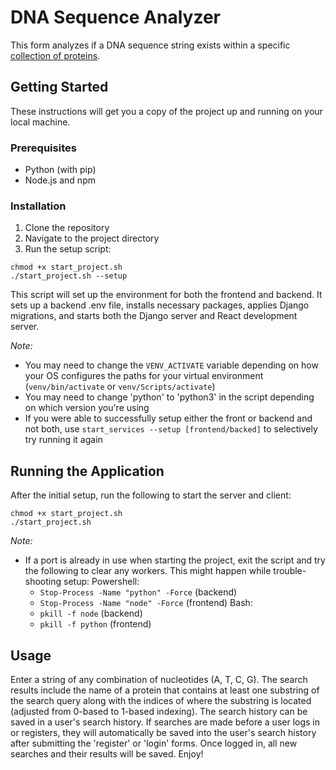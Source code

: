 # DNA Sequence Analyzer

This form analyzes if a DNA sequence string exists within a specific [collection of proteins](https://www.ncbi.nlm.nih.gov/sites/myncbi/magda.janicki.1/collections/63742707/public/).

## Getting Started

These instructions will get you a copy of the project up and running on your local machine.

### Prerequisites

- Python (with pip)
- Node.js and npm

### Installation

1. Clone the repository
2. Navigate to the project directory
3. Run the setup script:

```
chmod +x start_project.sh
./start_project.sh --setup
```

This script will set up the environment for both the frontend and backend. It sets up a backend .env file, installs necessary packages, applies Django migrations, and starts both the Django server and React development server.

*Note:*
- You may need to change the `VENV_ACTIVATE` variable depending on how your OS configures the paths for your virtual environment (`venv/bin/activate` or `venv/Scripts/activate`)
- You may need to change 'python' to 'python3' in the script depending on which version you're using
- If you were able to successfully setup either the front or backend and not both, use `start_services --setup [frontend/backed]` to selectively try running it again

## Running the Application

After the initial setup, run the following to start the server and client:

```
chmod +x start_project.sh
./start_project.sh
```

*Note:*
- If a port is already in use when starting the project, exit the script and try the following to clear any workers. This might happen while trouble-shooting setup:
    Powershell:
  - `Stop-Process -Name "python" -Force` (backend)
  - `Stop-Process -Name "node" -Force` (frontend)
    Bash:
  - `pkill -f node` (backend)
  - `pkill -f python` (frontend)


## Usage

Enter a string of any combination of nucleotides (A, T, C, G). The search results include the name of a protein that contains at least one substring of the search query along with the indices of where the substring is located (adjusted from 0-based to 1-based indexing). The search history can be saved in a user's search history. If searches are made before a user logs in or registers, they will automatically be saved into the user's search history after submitting the 'register' or 'login' forms. Once logged in, all new searches and their results will be saved. Enjoy!
